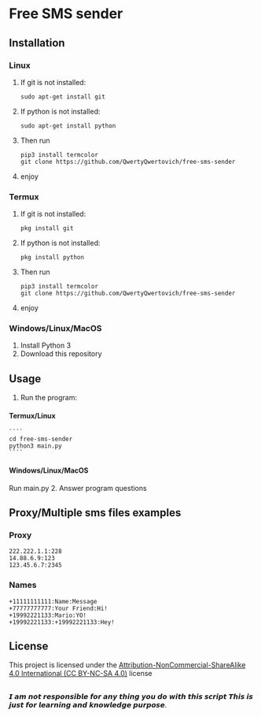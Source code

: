 # Free SMS sender
## Installation
### Linux
1. If git is not installed:
    ````
    sudo apt-get install git
    ````
2. If python is not installed:
    ````
    sudo apt-get install python
    ````
3. Then run
    ````
    pip3 install termcolor
    git clone https://github.com/QwertyQwertovich/free-sms-sender
    ````
4. enjoy
### Termux
1. If git is not installed:
    ````
    pkg install git
    ````
2. If python is not installed:
    ````
    pkg install python
    ````
3. Then run
    ````
    pip3 install termcolor
    git clone https://github.com/QwertyQwertovich/free-sms-sender
    ````
4. enjoy
### Windows/Linux/MacOS
1. Install Python 3
2. Download this repository

## Usage
1. Run the program:
#### Termux/Linux
    ````
    cd free-sms-sender
    python3 main.py
    ````
#### Windows/Linux/MacOS
Run main.py
2. Answer program questions
## Proxy/Multiple sms files examples
### Proxy
    222.222.1.1:228
    14.88.6.9:123
    123.45.6.7:2345
### Names
    +11111111111:Name:Message
    +77777777777:Your Friend:Hi!
    +19992221133:Mario:YO!
    +19992221133:+19992221133:Hey!
## License
This project is licensed under the [Attribution-NonCommercial-ShareAlike 4.0 International (CC BY-NC-SA 4.0)](https://github.com/QwertyQwertovich/free-sms-sender/blob/master/LICENSE) license
##
𝙄 𝙖𝙢 𝙣𝙤𝙩 𝙧𝙚𝙨𝙥𝙤𝙣𝙨𝙞𝙗𝙡𝙚 𝙛𝙤𝙧 𝙖𝙣𝙮 𝙩𝙝𝙞𝙣𝙜 𝙮𝙤𝙪 𝙙𝙤 𝙬𝙞𝙩𝙝 𝙩𝙝𝙞𝙨 𝙨𝙘𝙧𝙞𝙥𝙩 𝙏𝙝𝙞𝙨 𝙞𝙨 𝙟𝙪𝙨𝙩 𝙛𝙤𝙧 𝙡𝙚𝙖𝙧𝙣𝙞𝙣𝙜 𝙖𝙣𝙙 𝙠𝙣𝙤𝙬𝙡𝙚𝙙𝙜𝙚 𝙥𝙪𝙧𝙥𝙤𝙨𝙚.
##

